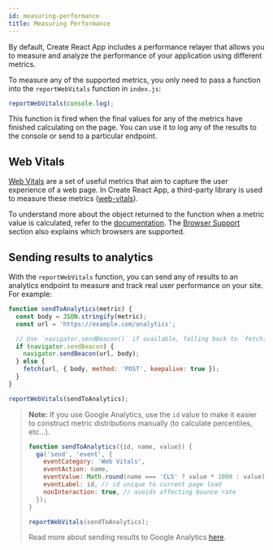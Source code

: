 ```yaml
---
id: measuring-performance
title: Measuring Performance
---
```


By default, Create React App includes a performance relayer that allows you to measure and analyze
the performance of your application using different metrics.

To measure any of the supported metrics, you only need to pass a function into the `reportWebVitals`
function in `index.js`:

```js
reportWebVitals(console.log);
```

This function is fired when the final values for any of the metrics have finished calculating on the
page. You can use it to log any of the results to the console or send to a particular endpoint.

## Web Vitals

[Web Vitals](https://web.dev/vitals/) are a set of useful metrics that aim to capture the user
experience of a web page. In Create React App, a third-party library is used to measure these
metrics ([web-vitals](https://github.com/GoogleChrome/web-vitals)).

To understand more about the object returned to the function when a metric value is calculated,
refer to the [documentation](https://github.com/GoogleChrome/web-vitals/#types). The [Browser
Support](https://github.com/GoogleChrome/web-vitals/#browser-support) section also explains which browsers are supported.

## Sending results to analytics

With the `reportWebVitals` function, you can send any of results to an analytics endpoint to measure and track real user performance on your site. For example:

```js
function sendToAnalytics(metric) {
  const body = JSON.stringify(metric);
  const url = 'https://example.com/analytics';

  // Use `navigator.sendBeacon()` if available, falling back to `fetch()`
  if (navigator.sendBeacon) {
    navigator.sendBeacon(url, body);
  } else {
    fetch(url, { body, method: 'POST', keepalive: true });
  }
}

reportWebVitals(sendToAnalytics);
```

> **Note:** If you use Google Analytics, use the `id` value to make it easier to construct metric distributions manually (to calculate percentiles, etc…).
>
> ```js
> function sendToAnalytics({id, name, value}) {
>   ga('send', 'event', {
>     eventCategory: 'Web Vitals',
>     eventAction: name,
>     eventValue: Math.round(name === 'CLS' ? value * 1000 : value), // values must be integers
>     eventLabel: id, // id unique to current page load
>     nonInteraction: true, // avoids affecting bounce rate
>   });
> }
> 
> reportWebVitals(sendToAnalytics);
> ```
>
> Read more about sending results to Google Analytics [here](https://github.com/GoogleChrome/web-vitals#send-the-results-to-google-analytics).
